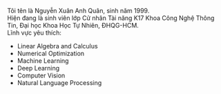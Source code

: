 <!---
layout: page
title: About me
-->


<!---
subtitle: Why you'd want to go on a date with me
-->

<!---
My name is Inigo Montoya. I have the following qualities:
- I rock a great mustache
- I'm extremely loyal to my family
What else do you need?
 my history
To be honest, I'm having some trouble remembering right now, so why don't you just watch [my movie](https://en.wikipedia.org/wiki/The_Princess_Bride_%28film%29) and it will answer **all** your questions.
-->
Tôi tên là Nguyễn Xuân Anh Quân, sinh năm 1999.  
Hiện đang là sinh viên lớp Cử nhân Tài năng K17 Khoa Công Nghệ Thông Tin, Đại học Khoa Học Tự Nhiên, ĐHQG-HCM.  
Lĩnh vực yêu thích:  
- Linear Algebra and Calculus
- Numerical Optimization
- Machine Learning
- Deep Learning
- Computer Vision
- Natural Language Processing

